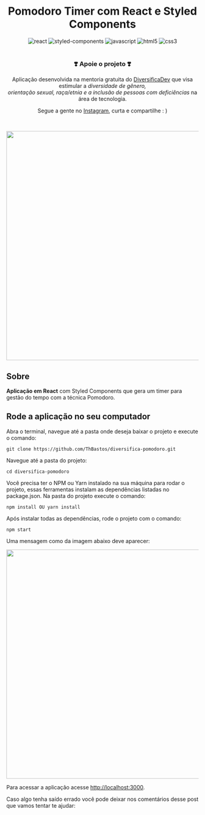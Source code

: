 <h1 align="center">
  Pomodoro Timer com React e Styled Components
</h1>

<div style"display: inline_block" align="center">
  <img aling="center" alt="react" src="https://img.shields.io/badge/React-282a36?style=for-the-badge&logo=react&logoColor=white" />
  <img aling="center" alt="styled-components" src="https://img.shields.io/badge/styled--components-282a36?style=for-the-badge&logo=styled-components&logoColor=white" />
  <img aling="center" alt="javascript" src="https://img.shields.io/badge/JavaScript-282a36?style=for-the-badge&logo=javascript&logoColor=white" />
  <img aling="center" alt="html5" src="https://img.shields.io/badge/HTML5-282a36?style=for-the-badge&logo=html5&logoColor=white" />
  <img aling="center" alt="css3" src="https://img.shields.io/badge/CSS3-282a36?style=for-the-badge&logo=css3&logoColor=white" />
</div>

<br />

<h3 align="center">
  ❣️ Apoie o projeto ❣️ 
</h3>
<p align="center">
  Aplicação desenvolvida na mentoria gratuita do <a target="_blank" href="https://diversifica.dev/">DiversificaDev</a> que visa estimular a <i>diversidade de gênero,<br /> orientação sexual, raça/etnia e a inclusão de pessoas com deficiências</i> na área de tecnologia.
  </p>
  <p align="center">
  Segue a gente no <a href="https://www.instagram.com/diversificadev/">Instagram</a>, curta e compartilhe : )
</p>

<br />

<p align="center">
  <img align="center" width="600" src="https://diversifica.dev/wp-content/uploads/2022/12/Screen-Shot-2022-12-19-at-13.23.15-1024x561.png">
</p>


## Sobre 
<strong>Aplicação em React</strong> com Styled Components que gera um timer para gestão do tempo com a técnica Pomodoro.

## Rode a aplicação no seu computador
Abra o terminal, navegue até a pasta onde deseja baixar o projeto e execute o comando:
```
git clone https://github.com/ThBastos/diversifica-pomodoro.git
```
Navegue até a pasta do projeto:
```
cd diversifica-pomodoro
```
Você precisa ter o NPM ou Yarn instalado na sua máquina para rodar o projeto, essas ferramentas instalam as dependências listadas no package.json. Na pasta do projeto execute o comando:
```
npm install OU yarn install
```
Após instalar todas as dependências, rode o projeto com o comando:
```
npm start
```
Uma mensagem como da imagem abaixo deve aparecer:
<p align="center">
  <img align="center" width="600" src="https://diversifica.dev/arquivos/diversifica-pomodoro-running.png">
</p>

Para acessar a aplicação acesse [http://localhost:3000](http://localhost:3000).

Caso algo tenha saído errado você pode deixar nos comentários desse post que vamos tentar te ajudar:



